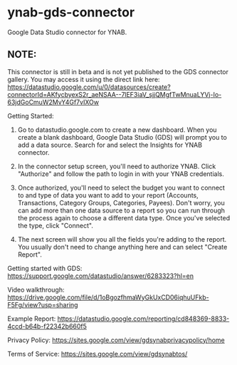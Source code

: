 # ynab-gds-connector
Google Data Studio connector for YNAB.

## NOTE:
This connector is still in beta and is not yet published to the GDS connector gallery. You may access it using the direct link here:
https://datastudio.google.com/u/0/datasources/create?connectorId=AKfycbyexS2r_aeNSAA--7lEF3iaV_sjjQMgfTwMnuaLYVj-Io-63jdGoCmuW2MvY4Gf7vIXOw

Getting Started:
1. Go to datastudio.google.com to create a new dashboard. When you create a blank dashboard, Google Data Studio (GDS) will prompt you to add a data source. Search for and select the Insights for YNAB connector.

2. In the connector setup screen, you'll need to authorize YNAB. Click "Authorize" and follow the path to login in with your YNAB credentials.

3. Once authorized, you'll need to select the budget you want to connect to and type of data you want to add to your report (Accounts, Transactions, Category Groups, Categories, Payees). Don't worry, you can add more than one data source to a report so you can run through the process again to choose a different data type. Once you've selected the type, click "Connect".

4. The next screen will show you all the fields you're adding to the report. You usually don't need to change anything here and can select "Create Report".

Getting started with GDS: https://support.google.com/datastudio/answer/6283323?hl=en

Video walkthrough: https://drive.google.com/file/d/1oBgozfhmaWyGkUxCD06iqhuUFkb-F5Fg/view?usp=sharing

Example Report: https://datastudio.google.com/reporting/cd848369-8833-4ccd-b64b-f22342b660f5

Privacy Policy: https://sites.google.com/view/gdsynabprivacypolicy/home

Terms of Service: https://sites.google.com/view/gdsynabtos/
